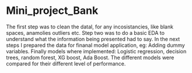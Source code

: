 # Mini_project_Bank
The first step was to clean the datal, for any incosistancies, like blank spaces, anamolies outliers etc.
Step two was to do a basic EDA to understand what the information being presented had to say.
In the next steps I prepared the data for finanal model application, eg: Adding dummy variables.
Finally models where implemented: Logistic regression, decision trees, random forest, XG boost, Ada Boost.
The different models were compared for their different level of performance.
